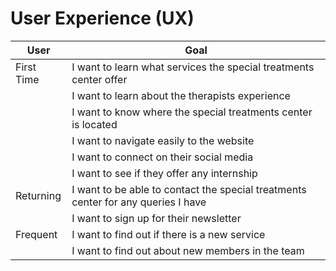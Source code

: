 # User Experience (UX)

| User | Goal |
|--|--|
| First Time| I want to learn what services the special treatments center offer | 
|| I want to learn about the therapists experience |
|| I want to know where the special treatments center is located |
|| I want to navigate easily to the website|
|| I want to connect on their social media |
|| I want to see if they offer any internship |
| Returning | I want to be able to contact the special treatments center for any queries I have |
|| I want to sign up for their newsletter|
| Frequent | I want to find out if there is a new service |
|| I want to find out about new members in the team|
